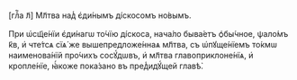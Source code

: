 [глⷡ҇а л҃] Мл҃тва над̾ є҆ди́нымъ ді́скосомъ но́вымъ.

При ѡ҆сщ҃е́нїи є҆ди́нагѡ то́чїю ді́скоса, нача́ло быва́етъ ѻ҆бы́чное, ѱало́мъ
к҃в, и҆ чте́тсѧ сїѧ́ же вышепредложе́ннаѧ мл҃тва, съ ѡ҆пꙋще́нїемъ то́кмѡ
наименова́нїй про́чихъ сосꙋ́дѡвъ, и҆ мл҃тва главоприклоне́нїѧ, и҆ кропле́нїе,
ꙗ҆́коже пока́зано въ пред̾идꙋ́щей главѣ̀.

